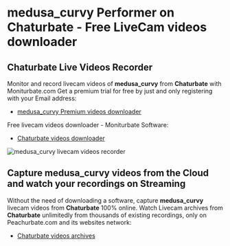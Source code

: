 # medusa_curvy Performer on Chaturbate - Free LiveCam videos downloader

## Chaturbate Live Videos Recorder

Monitor and record livecam videos of **medusa_curvy** from **Chaturbate** with Moniturbate.com
Get a premium trial for free by just and only registering with your Email address:
* [medusa_curvy Premium videos downloader](https://moniturbate.com/request-demo-licence-key.html)

Free livecam videos downloader - Moniturbate Software:
* [Chaturbate videos downloader](https://moniturbate.com/moniturbate-download-software.html)

![medusa_curvy livecam videos recorder](https://peachurnet.com/templates/moniturbate-software.png)


## Capture medusa_curvy videos from the Cloud and watch your recordings on Streaming

Without the need of downloading a software, capture **medusa_curvy** livecam videos from **Chaturbate** 100% online.
Watch Livecam archives from **Chaturbate** unlimitedly from thousands of existing recordings, only on Peachurbate.com and its websites network:
* [Chaturbate videos archives](https://peachurnet.com/)